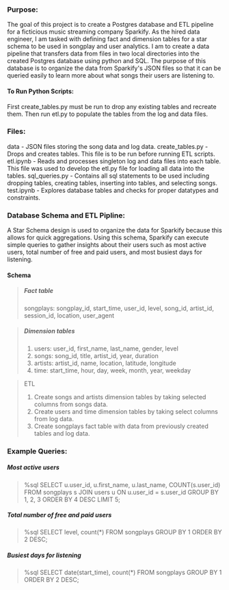 ### Purpose:

The goal of this project is to create a Postgres database and ETL pipeline for a ficticious music streaming company Sparkify. As the hired data engineer,
I am tasked with defining fact and dimension tables for a star schema to be used in songplay and user analytics.  I am to create a data pipeline that 
transfers data from files in two local directories into the created Postgres database using python and SQL.  The purpose of this database is to organize 
the data from Sparkify's JSON files so that it can be queried easily to learn more about what songs their users are listening to.

#### To Run Python Scripts:

First create_tables.py must be run to drop any existing tables and recreate them.
Then run etl.py to populate the tables from the log and data files.

### Files:

data - JSON files storing the song data and log data. 
create_tables.py - Drops and creates tables. This file is to be run before running ETL scripts.
etl.ipynb - Reads and processes singleton log and data files into each table. This file was used to develop the etl.py file for loading all data into the tables.
sql_queries.py - Contains all sql statements to be used including dropping tables, creating tables, inserting into tables, and selecting songs.
test.ipynb - Explores database tables and checks for proper datatypes and constraints.

### Database Schema and ETL Pipline:

A Star Schema design is used to organize the data for Sparkify because this allows for quick aggregations.  Using this schema, 
Sparkify can execute simple queries to gather insights about their users such as most active users, total number of free and 
paid users, and most busiest days for listening.

#### Schema
  > ##### Fact table
  > songplays: songplay_id, start_time, user_id, level, song_id, artist_id, session_id, location, user_agent

  > ##### Dimension tables
  > 1. users: user_id, first_name, last_name, gender, level
  > 2. songs: song_id, title, artist_id, year, duration
  > 3. artists: artist_id, name, location, latitude, longitude
  > 4. time: start_time, hour, day, week, month, year, weekday

> ETL
> 1. Create songs and artists dimension tables by taking selected columns from songs data.
> 2. Create users and time dimension tables by taking select columns from log data.
> 3. Create songplays fact table with data from previously created tables and log data.

### Example Queries:

##### Most active users

> %sql SELECT u.user_id, u.first_name, u.last_name, COUNT(s.user_id) FROM songplays s JOIN users u ON u.user_id = s.user_id GROUP BY 1, 2, 3 ORDER BY 4 DESC LIMIT 5;

##### Total number of free and paid users

> %sql SELECT level, count(*) FROM songplays GROUP BY 1 ORDER BY 2 DESC;

##### Busiest days for listening

> %sql SELECT date(start_time), count(*) FROM songplays GROUP BY 1 ORDER BY 2 DESC;
